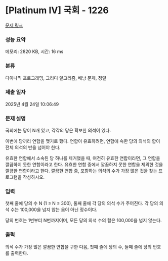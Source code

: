 # [Platinum IV] 국회 - 1226 

[문제 링크](https://www.acmicpc.net/problem/1226) 

### 성능 요약

메모리: 2820 KB, 시간: 16 ms

### 분류

다이나믹 프로그래밍, 그리디 알고리즘, 배낭 문제, 정렬

### 제출 일자

2025년 4월 24일 10:06:49

### 문제 설명

<p>국회에는 당이 N개 있고, 각각의 당은 확보한 의석이 있다.</p>

<p>이번에 당끼리 연합을 맺기로 했다. 연합이 유효하려면, 연합에 속한 당의 의석의 합이 전체 의석의 반을 넘어야 한다.</p>

<p>유효한 연합에서 소속된 당 하나를 제거했을 때, 여전히 유효한 연합이라면, 그 연합을 깔끔하지 못한 연합이라고 한다. 유효한 연합 중에서 깔끔하지 못한 연합을 제외한 것을 깔끔한 연합이라고 한다. 깔끔한 연합 중, 포함하는 의석의 수가 가장 많은 것을 찾는 프로그램을 작성하시오.</p>

### 입력 

 <p>첫째 줄에 당의 수 N (1 ≤ N ≤ 300), 둘째 줄에 각 당의 의석 수가 주어진다. 각 당의 의석 수는 100,000을 넘지 않는 음이 아닌 정수이다.</p>

<p>당의 번호는 1번부터 N번까지이며, 모든 당의 의석 수의 합은 100,000을 넘지 않는다.</p>

### 출력 

 <p>의석 수가 가장 많은 깔끔한 연합을 구한 다음, 첫째 줄에 당의 수, 둘째 줄에 당의 번호를 출력한다.</p>

